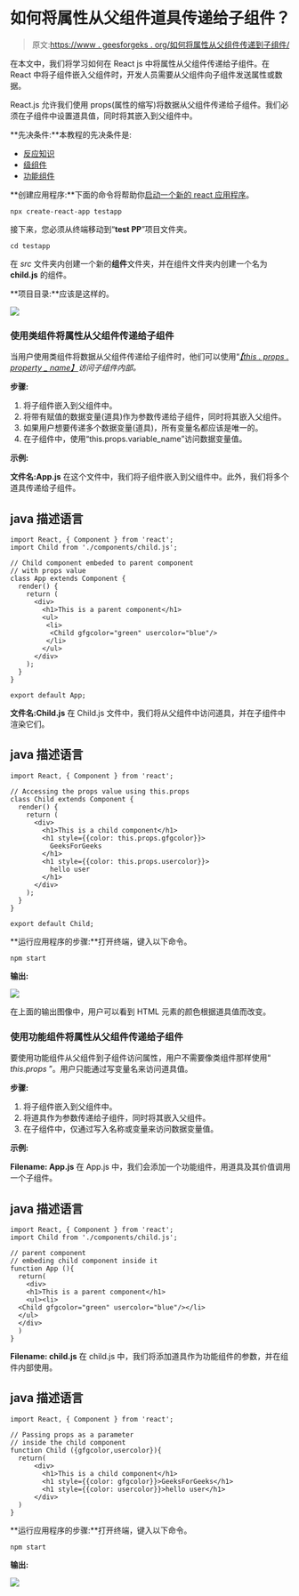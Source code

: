 # 如何将属性从父组件道具传递给子组件？

> 原文:[https://www . geesforgeks . org/如何将属性从父组件传递到子组件/](https://www.geeksforgeeks.org/how-to-pass-property-from-a-parent-component-props-to-a-child-component/)

在本文中，我们将学习如何在 React js 中将属性从父组件传递给子组件。在 React 中将子组件嵌入父组件时，开发人员需要从父组件向子组件发送属性或数据。

React.js 允许我们使用 props(属性的缩写)将数据从父组件传递给子组件。我们必须在子组件中设置道具值，同时将其嵌入到父组件中。

**先决条件:**本教程的先决条件是:

*   [反应知识](https://www.geeksforgeeks.org/react-js-introduction-working/)
*   [级组件](https://www.geeksforgeeks.org/reactjs-class-based-components/)
*   [功能组件](https://www.geeksforgeeks.org/reactjs-functional-components/)

**创建应用程序:**下面的命令将帮助你[启动一个新的 react 应用程序](https://www.geeksforgeeks.org/reactjs-setting-development-environment/)。

```
npx create-react-app testapp
```

接下来，您必须从终端移动到“**test PP**”项目文件夹。

```
cd testapp
```

在 *src* 文件夹内创建一个新的**组件**文件夹，并在组件文件夹内创建一个名为 **child.js** 的组件。

**项目目录:**应该是这样的。

![](img/b42206d65fced717dccc8ed266c8c426.png)

### **使用类组件将属性从父组件传递给子组件**

当用户使用类组件将数据从父组件传递给子组件时，他们可以使用“[*【this . props . property _ name】*](https://www.geeksforgeeks.org/reactjs-props-set-1/)*访问子组件内部。*

**步骤:**

1.  将子组件嵌入到父组件中。
2.  将带有赋值的数据变量(道具)作为参数传递给子组件，同时将其嵌入父组件。
3.  如果用户想要传递多个数据变量(道具)，所有变量名都应该是唯一的。
4.  在子组件中，使用“this.props.variable_name”访问数据变量值。

**示例:**

**文件名:App.js** 在这个文件中，我们将子组件嵌入到父组件中。此外，我们将多个道具传递给子组件。

## java 描述语言

```
import React, { Component } from 'react';
import Child from './components/child.js';

// Child component embeded to parent component
// with props value
class App extends Component {
  render() {
    return (
      <div>
        <h1>This is a parent component</h1>
        <ul>
         <li>
          <Child gfgcolor="green" usercolor="blue"/>
         </li>
        </ul>
      </div>
    );
  }
}

export default App;
```

**文件名:Child.js** 在 Child.js 文件中，我们将从父组件中访问道具，并在子组件中渲染它们。

## java 描述语言

```
import React, { Component } from 'react';

// Accessing the props value using this.props
class Child extends Component {
  render() {
    return (
      <div>
        <h1>This is a child component</h1>
        <h1 style={{color: this.props.gfgcolor}}>
          GeeksForGeeks
        </h1>
        <h1 style={{color: this.props.usercolor}}>
          hello user
        </h1>  
      </div>
    );
  }
}

export default Child;
```

**运行应用程序的步骤:**打开终端，键入以下命令。

```
npm start
```

**输出:**

![](img/2a14486d8432846f2877756e13741750.png)

在上面的输出图像中，用户可以看到 HTML 元素的颜色根据道具值而改变。

### 使用功能组件将属性从父组件传递给子组件

要使用功能组件从父组件到子组件访问属性，用户不需要像类组件那样使用“ *this.props* ”。用户只能通过写变量名来访问道具值。

**步骤:**

1.  将子组件嵌入到父组件中。
2.  将道具作为参数传递给子组件，同时将其嵌入父组件。
3.  在子组件中，仅通过写入名称或变量来访问数据变量值。

**示例:**

**Filename: App.js** 在 App.js 中，我们会添加一个功能组件，用道具及其价值调用一个子组件。

## java 描述语言

```
import React, { Component } from 'react';
import Child from './components/child.js';

// parent component
// embeding child component inside it
function App (){
  return(
    <div>
    <h1>This is a parent component</h1>
    <ul><li>
  <Child gfgcolor="green" usercolor="blue"/></li>
  </ul>
  </div>
  )
}
```

**Filename: child.js** 在 child.js 中，我们将添加道具作为功能组件的参数，并在组件内部使用。

## java 描述语言

```
import React, { Component } from 'react';

// Passing props as a parameter
// inside the child component
function Child ({gfgcolor,usercolor}){
  return(
      <div>
        <h1>This is a child component</h1>
        <h1 style={{color: gfgcolor}}>GeeksForGeeks</h1>
        <h1 style={{color: usercolor}}>hello user</h1>  
      </div>
  )
}
```

**运行应用程序的步骤:**打开终端，键入以下命令。

```
npm start
```

**输出:**

![](img/2a14486d8432846f2877756e13741750.png)